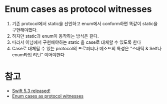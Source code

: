 # Enum cases as protocol witnesses
1. 기존 protocol에서 static을 선언하고 enum에서 conform하면 똑같이 static을 구현해야했다.
2. 하지만 static과 enum이 동작하는 방식은 같다. 
3. 따라서 이넘에서 구현해야하는 static 을 case로 대체할 수 있도록 한다
4. Case로 대체될 수 있는 protocol의 프로퍼티나 메소드의 특성은 "스태틱 & Self나 enum타입 리턴" 이어야한다

# 참고
- [Swift 5.3 released!](https://medium.com/official-podo/swift-5-3-released-83ab5a7c07f6)
- [Enum cases as protocol witnesses](https://github.com/apple/swift-evolution/blob/master/proposals/0280-enum-cases-as-protocol-witnesses.md)
